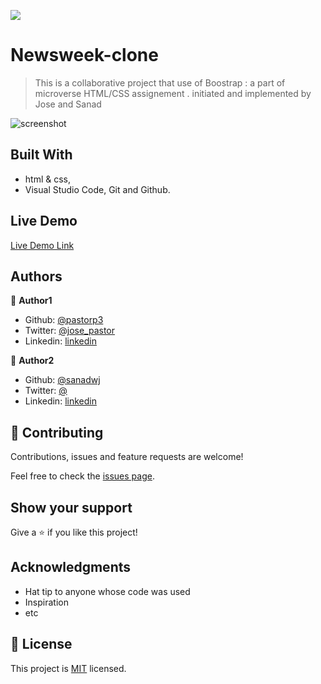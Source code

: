 
![](https://img.shields.io/badge/Microverse-blueviolet)

# Newsweek-clone

> This is a collaborative project that use of Boostrap : a part of microverse HTML/CSS assignement . initiated and implemented by  Jose and Sanad

![screenshot](./graphics/screenshoot.png)


## Built With

- html & css,
- Visual Studio Code, Git and Github.

## Live Demo
[Live Demo Link](https://pastorp3.github.io/)

## Authors

👤 **Author1**

- Github: [@pastorp3](https://github.com/pastorp3)
- Twitter: [@jose_pastor](https://twitter.com/jose_pastorp3 )
- Linkedin: [linkedin](https://www.linkedin.com/in/jos%C3%A9-pedraza-acevedo-ab700a1a9/)

👤 **Author2**

- Github: [@sanadwj](https://github.com/sanadwj)
- Twitter: [@](https://twitter.com/ObokoDaniel)
- Linkedin: [linkedin](http://linkedin.com/in/daniel-dikachi-1luvtek101)

## 🤝 Contributing

Contributions, issues and feature requests are welcome!

Feel free to check the [issues page](issues/).

## Show your support

Give a ⭐️ if you like this project!

## Acknowledgments

- Hat tip to anyone whose code was used
- Inspiration
- etc

## 📝 License

This project is [MIT](lic.url) licensed.

